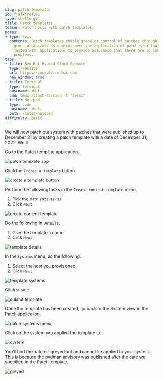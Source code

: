 ```yaml
---
slug: patch-templates
id: fjafxjrdflz2
type: challenge
title: Patch templates
teaser: Patch hosts with patch templates.
notes:
- type: text
  contents: Patch templates enable granular control of patches through dates. This
    gives organizations control over the application of patches so that they can be
    tested with applications to provide assurance that there are no compatibility
    problems.
tabs:
- title: Red Hat Hybrid Cloud Console
  type: website
  url: https://console.redhat.com
  new_window: true
- title: Terminal
  type: terminal
  hostname: rhel1
  cmd: tmux attach-session -t "term1"
- title: Notepad
  type: code
  hostname: rhel1
  path: /notes/notepad
difficulty: basic
---
```

<!-- markdownlint-disable MD033 MD026-->

We will now patch our system with patches that were published up to December 31 by creating a patch template with a date of December 31, 2022. We'll

Go to the Patch template application.

![patch template app](../assets/patchtemplateapp.png)

Click the `Create a template` button.

![create a template button](../assets/createatemplatebutton.png)

Perform the following tasks in the `Create content template` menu.

1) Pick the date `2022-12-31`.
2) Click `Next`.

![create content template](../assets/createcontenttemplate.png)
<!--
1) Give the template a name. In this example we'll name it `summit-template`.
2) Set the `Patch template date` to `2022-12-31`.
3) Click `Next`.

![patch template new](../assets/newpatchtemplate.png) -->

<!-- In the `Select systems` menu do the following.

1) Select the host you just launched in AWS.
2) Click `Next`.

![select systems](../assets/selectsystems.png) -->

Do the following in `Details`.

1) Give the template a name.
2) Click `Next`.

![template details](../assets/templatedetails.png)

In the `Systems` menu, do the following.

1) Select the host you provisioned.
2) Click `Next`.

![template systems](../assets/templatesystems.png)

Click `Submit`.

![submit template](../assets/submitpatchtemplate.png)

Once the template has been created, go back to the System view in the Patch application.

![patch systems menu](../assets/patchsystemsmenu.png)

Click on the system you applied the template to.

![system](../assets/templateappliedsystem.png)

You'll find the patch is greyed out and cannot be applied to your system. This is because the podman advisory was published after the date we specified in the Patch template.

![greyed](../assets/patchfiltered.png)
